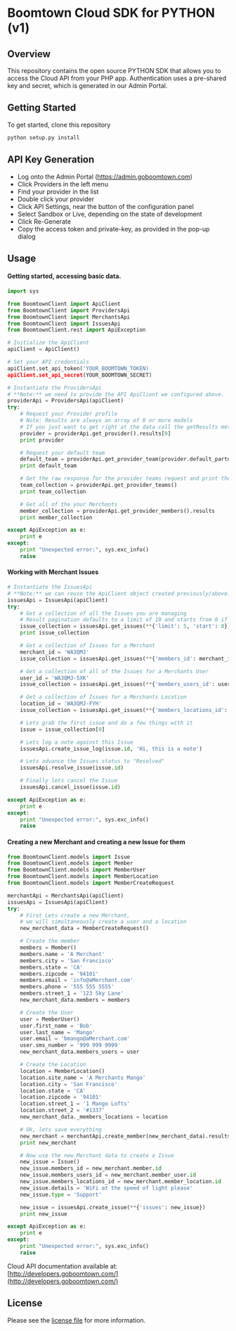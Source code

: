 # Boomtown Cloud SDK for PYTHON (v1)

## Overview
This repository contains the open source PYTHON SDK that allows you to access the Cloud API from your PHP app.
Authentication uses a pre-shared key and secret, which is generated in our Admin Portal.

## Getting Started
To get started, clone this repository
```sh
python setup.py install
```

## API Key Generation
 - Log onto the Admin Portal (https://admin.goboomtown.com)
 - Click Providers in the left menu
 - Find your provider in the list
 - Double click your provider
 - Click API Settings, near the button of the configuration panel
 - Select Sandbox or Live, depending on the state of development
 - Click Re-Generate
 - Copy the access token and private-key, as provided in the pop-up dialog

## Usage

#### Getting started, accessing basic data.

```python
import sys

from BoomtownClient import ApiClient
from BoomtownClient import ProvidersApi
from BoomtownClient import MerchantsApi
from BoomtownClient import IssuesApi
from BoomtownClient.rest import ApiException

# Initialize the ApiClient
apiClient = ApiClient()

# Set your API credentials
apiClient.set_api_token('YOUR_BOOMTOWN_TOKEN)
apiClient.set_api_secret(YOUR_BOOMTOWN_SECRET)

# Instantiate the ProvidersApi
# **Note:** we need to provide the API ApiClient we configured above.
providerApi = ProvidersApi(apiClient)
try:
    # Request your Provider profile
    # Note: Results are always an array of 0 or more models
    # If you just want to get right at the data call the getResults method.
    provider = providerApi.get_provider().results[0]
    print provider

    # Request your default team
    default_team = providerApi.get_provider_team(provider.default_partners_teams_id).results[0]
    print default_team

    # Get the raw response for the provider teams request and print the raw results
    team_collection = providerApi.get_provider_teams()
    print team_collection

    # Get all of the your Merchants
    member_collection = providerApi.get_provider_members().results
    print member_collection

except ApiException as e:
    print e
except:
    print "Unexpected error:", sys.exc_info()
    raise
```

#### Working with Merchant Issues
```python
# Instantiate the IssuesApi
# **Note:** we can reuse the ApiClient object created previously/above.
issuesApi = IssuesApi(apiClient)
try:
    # Get a collection of all the Issues you are managing
    # Result pagination defaults to a limit of 10 and starts from 0 if not provided
    issue_collection = issuesApi.get_issues(**{'limit': 5, 'start': 0}).results
    print issue_collection

    # Get a collection of Issues for a Merchant
    merchant_id = 'WA3QMJ'
    issue_collection = issuesApi.get_issues(**{'members_id': merchant_id}).results

    # Get a collection of all of the Issues for a Merchants User
    user_id = 'WA3QMJ-5XK'
    issue_collection = issuesApi.get_issues(**{'members_users_id': user_id}).results

    # Get a collection of Issues for a Merchants Location
    location_id = 'WA3QMJ-FYH'
    issue_collection = issuesApi.get_issues(**{'members_locations_id': location_id}).results

    # Lets grab the first issue and do a few things with it
    issue = issue_collection[0]

    # Lets log a note against this Issue
    issuesApi.create_issue_log(issue.id, 'Hi, this is a note')

    # Lets advance the Issues status to "Resolved"
    issuesApi.resolve_issue(issue.id)

    # Finally lets cancel the Issue
    issuesApi.cancel_issue(issue.id)

except ApiException as e:
    print e
except:
    print "Unexpected error:", sys.exc_info()
    raise
```

#### Creating a new Merchant and creating a new Issue for them
```python
from BoomtownClient.models import Issue
from BoomtownClient.models import Member
from BoomtownClient.models import MemberUser
from BoomtownClient.models import MemberLocation
from BoomtownClient.models import MemberCreateRequest

merchantApi = MerchantsApi(apiClient)
issuesApi = IssuesApi(apiClient)
try:
    # First Lets create a new Merchant,
    # we will simultaneously create a user and a location
    new_merchant_data = MemberCreateRequest()

    # Create the member
    members = Member()
    members.name = 'A Merchant'
    members.city = 'San Francisco'
    members.state = 'CA'
    members.zipcode = '94101'
    members.email = 'info@aMerchant.com'
    members.phone = '555 555 5555'
    members.street_1 = '123 Sky Lane'
    new_merchant_data.members = members

    # Create the User
    user = MemberUser()
    user.first_name = 'Bob'
    user.last_name = 'Mango'
    user.email = 'bmango@aMerchant.com'
    user.sms_number = '999 999 9999'
    new_merchant_data.members_users = user

    # Create the Location
    location = MemberLocation()
    location.site_name = 'A Merchants Mango'
    location.city = 'San Francisco'
    location.state = 'CA'
    location.zipcode = '94101'
    location.street_1 = '1 Mango Lofts'
    location.street_2 = '#1337'
    new_merchant_data._members_locations = location

    # Ok, lets save everything
    new_merchant = merchantApi.create_member(new_merchant_data).results
    print new_merchant

    # Now use the new Merchant data to create a Issue
    new_issue = Issue()
    new_issue.members_id = new_merchant.member.id
    new_issue.members_users_id = new_merchant.member_user.id
    new_issue.members_locations_id = new_merchant.member_location.id
    new_issue.details = 'WiFi at the speed of light please'
    new_issue.type = 'Support'

    new_issue = issuesApi.create_issue(**{'issues': new_issue})
    print new_issue

except ApiException as e:
    print e
except:
    print "Unexpected error:", sys.exc_info()
    raise
```

Cloud API documentation available at: [http://developers.goboomtown.com/](http://developers.goboomtown.com/)


## License

Please see the [license file](https://github.com/goboomtown/cloud-sdk-php/blob/master/LICENSE) for more information.